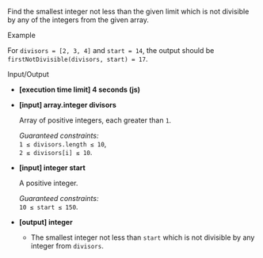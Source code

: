
Find the smallest integer not less than the given limit which is not divisible by any of the integers from the given array.

Example

For  `divisors = [2, 3, 4]`  and  `start = 14`, the output should be  
`firstNotDivisible(divisors, start) = 17`.

Input/Output

-   **[execution time limit] 4 seconds (js)**
    
-   **[input] array.integer divisors**
    
    Array of positive integers, each greater than  `1`.
    
    _Guaranteed constraints:_  
    `1 ≤ divisors.length ≤ 10`,  
    `2 ≤ divisors[i] ≤ 10`.
    
-   **[input] integer start**
    
    A positive integer.
    
    _Guaranteed constraints:_  
    `10 ≤ start ≤ 150`.
    
-   **[output] integer**
    
    -   The smallest integer not less than  `start`  which is not divisible by any integer from  `divisors`.